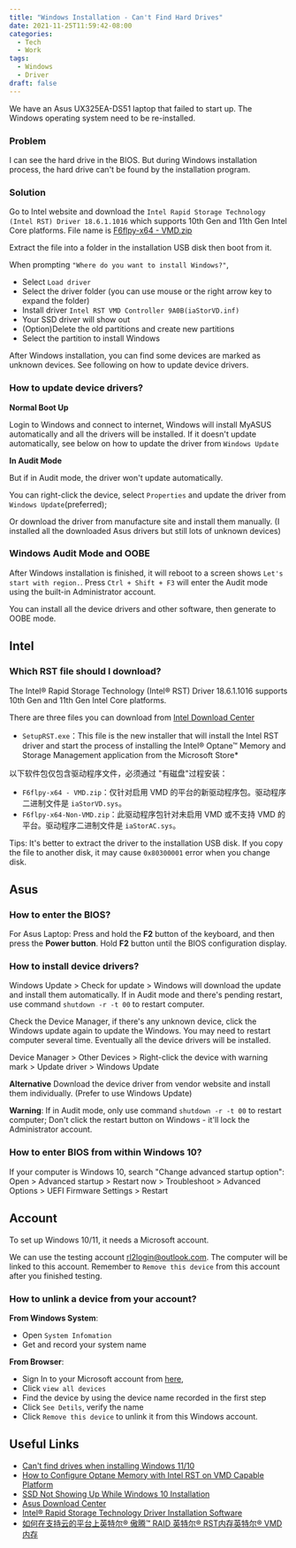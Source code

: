 ```yaml
---
title: "Windows Installation - Can't Find Hard Drives"
date: 2021-11-25T11:59:42-08:00
categories:
  - Tech
  - Work
tags:
  - Windows
  - Driver
draft: false
---
```


We have an Asus UX325EA-DS51 laptop that failed to start up. 
The Windows operating system need to be re-installed.

### Problem
I can see the hard drive in the BIOS.
But during Windows installation process, the hard drive can't be found by the installation program.

### Solution
Go to Intel website and download the `Intel Rapid Storage Technology (Intel RST) Driver 18.6.1.1016` which supports 10th Gen and 11th Gen Intel Core platforms. 
File name is [F6flpy-x64 - VMD.zip](https://www.intel.com/content/www/us/en/download/19512/intel-rapid-storage-technology-driver-installation-software-with-intel-optane-memory-10th-and-11th-gen-platforms.html)

Extract the file into a folder in the installation USB disk then boot from it. 

When prompting `"Where do you want to install Windows?"`, 
* Select `Load driver`
* Select the driver folder (you can use mouse or the right arrow key to expand the folder)
* Install driver `Intel RST VMD Controller 9A0B(iaStorVD.inf)`
* Your SSD driver will show out
* (Option)Delete the old partitions and create new partitions
* Select the partition to install Windows

After Windows installation, you can find some devices are marked as unknown devices. 
See following on how to update device drivers. 

### How to update device drivers?
**Normal Boot Up**

Login to Windows and connect to internet, Windows will install MyASUS automatically and all the drivers will be installed.
If it doesn't update automatically, see below on how to update the driver from `Windows Update`

**In Audit Mode**

But if in Audit mode, the driver won't update automatically. 

You can right-click the device, select `Properties` and 
update the driver from `Windows Update`(preferred); 

Or download the driver from manufacture site and install them manually.
(I installed all the downloaded Asus drivers but still lots of unknown devices)


### Windows Audit Mode and OOBE
After Windows installation is finished, it will reboot to a screen shows `Let's start with region.`.
Press `Ctrl + Shift + F3` will enter the Audit mode using the built-in Administrator account.

You can install all the device drivers and other software, then generate to OOBE mode. 

## Intel
### Which RST file should I download?
The Intel® Rapid Storage Technology (Intel® RST) Driver 18.6.1.1016 supports 10th Gen and 11th Gen Intel Core platforms.

There are three files you can download from [Intel Download Center](https://www.intel.com/content/www/us/en/download/19512/intel-rapid-storage-technology-driver-installation-software-with-intel-optane-memory-10th-and-11th-gen-platforms.html) 
* `SetupRST.exe`：This file is the new installer that will install the Intel RST driver and start the process of installing the Intel® Optane™ Memory and Storage Management application from the Microsoft Store*

以下软件包仅包含驱动程序文件，必须通过 "有磁盘"过程安装：
* `F6flpy-x64 - VMD.zip`：仅针对启用 VMD 的平台的新驱动程序包。驱动程序二进制文件是 `iaStorVD.sys`。
* `F6flpy-x64-Non-VMD.zip`：此驱动程序包针对未启用 VMD 或不支持 VMD 的平台。驱动程序二进制文件是 `iaStorAC.sys`。

Tips:
It's better to extract the driver to the installation USB disk. 
If you copy the file to another disk, it may cause `0x80300001` error when you change disk.

## Asus
### How to enter the BIOS?
For Asus Laptop:
Press and hold the **F2** button of the keyboard, and then press the **Power button**.
Hold **F2** button until the BIOS configuration display.

### How to install device drivers?
Windows Update > Check for update > Windows will download the update and install them automatically.
If in Audit mode and there's pending restart, use command `shutdown -r -t 00` to restart computer.

Check the Device Manager, if there's any unknown device, click the Windows update again to update the Windows.
You may need to restart computer several time. Eventually all the device drivers will be installed.  

Device Manager > Other Devices > Right-click the device with warning mark > Update driver > Windows Update

**Alternative**
Download the device driver from vendor website and install them individually. (Prefer to use Windows Update)

**Warning**: 
If in Audit mode, only use command `shutdown -r -t 00` to restart computer; 
Don't click the restart button on Windows -  it'll lock the Administrator account.


### How to enter BIOS from within Windows 10?

If your computer is Windows 10, search "Change advanced startup option":
Open > Advanced startup > Restart now > Troubleshoot > Advanced Options > UEFI Firmware Settings > Restart 

## Account
To set up Windows 10/11, it needs a Microsoft account. 

We can use the testing account rl2login@outlook.com. The computer will be linked to this account. 
Remember to `Remove this device` from this account after you finished testing.

### How to unlink a device from your account?
**From Windows System**:
* Open `System Infomation`
* Get and record your system name

**From Browser**:
* Sign In to your Microsoft account from [here](https://account.microsoft.com/account/), 
* Click `view all devices` 
* Find the device by using the device name recorded in the first step
* Click `See Detils`, verify the name
* Click `Remove this device` to unlink it from this Windows account.

## Useful Links
* [Can't find drives when installing Windows 11/10](https://www.asus.com/support/faq/1044458)
* [How to Configure Optane Memory with Intel RST on VMD Capable Platform](https://www.intel.com/content/www/us/en/support/articles/000057787/memory-and-storage/intel-optane-memory.html)
* [SSD Not Showing Up While Windows 10 Installation](https://www.youtube.com/watch?v=7nWfZh2X3ZY)
* [Asus Download Center](https://www.asus.com/support/Download-Center/)
* [Intel® Rapid Storage Technology Driver Installation Software](https://www.intel.com/content/www/us/en/download/19512/intel-rapid-storage-technology-driver-installation-software-with-intel-optane-memory-10th-and-11th-gen-platforms.html)
* [如何在支持云的平台上英特尔® 傲腾™ RAID 英特尔® RST内存英特尔® VMD内存](https://www.intel.cn/content/www/cn/zh/support/articles/000057787/memory-and-storage/intel-optane-memory.html)